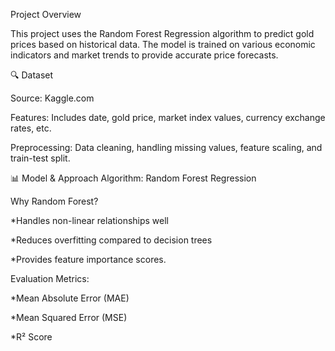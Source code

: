 Project Overview

 
This project uses the Random Forest Regression algorithm to predict gold prices based on historical data. The model is trained on various economic indicators and market trends to provide accurate price forecasts.

🔍 Dataset


Source: Kaggle.com

Features: Includes date, gold price, market index values, currency exchange rates, etc.

Preprocessing: Data cleaning, handling missing values, feature scaling, and train-test split.




📊 Model & Approach
Algorithm: Random Forest Regression


Why Random Forest?

*Handles non-linear relationships well

*Reduces overfitting compared to decision trees


*Provides feature importance scores.


Evaluation Metrics:

*Mean Absolute Error (MAE)

*Mean Squared Error (MSE)

*R² Score
